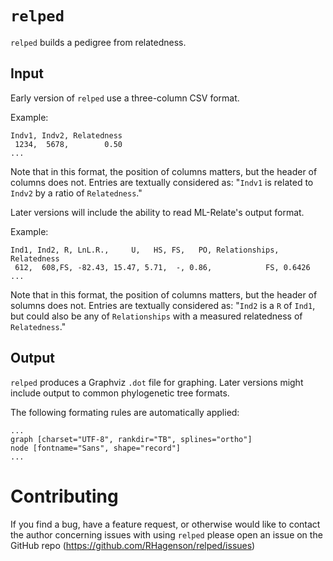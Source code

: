 # `relped`

`relped` builds a pedigree from relatedness.

## Input

Early version of `relped` use a three-column CSV format.

Example:

```
Indv1, Indv2, Relatedness
 1234,  5678,        0.50
...
```

Note that in this format, the position of columns matters, but the header of columns does not. Entries are textually considered as: "`Indv1` is related to `Indv2` by a ratio of `Relatedness`."

Later versions will include the ability to read ML-Relate's output format.

Example:

```
Ind1, Ind2, R, LnL.R.,     U,   HS, FS,   PO, Relationships, Relatedness
 612,  608,FS, -82.43, 15.47, 5.71,  -, 0.86,            FS, 0.6426
...
```

Note that in this format, the position of columns matters, but the header of solumns does not. Entries are textually considered as: "`Ind2` is a `R` of `Ind1`, but could also be any of `Relationships` with a measured relatedness of `Relatedness`."

## Output

`relped` produces a Graphviz `.dot` file for graphing. Later versions might include output to common phylogenetic tree formats.

The following formating rules are automatically applied:

```
...
graph [charset="UTF-8", rankdir="TB", splines="ortho"]
node [fontname="Sans", shape="record"]
...
```

# Contributing

If you find a bug, have a feature request, or otherwise would like to contact the author concerning issues with using `relped` please open an issue on the GitHub repo (<https://github.com/RHagenson/relped/issues>)
